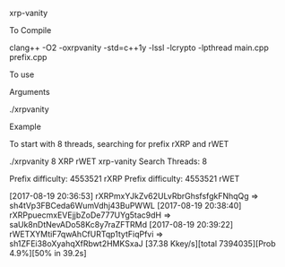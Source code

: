 xrp-vanity

To Compile

clang++ -O2 -oxrpvanity -std=c++1y -lssl -lcrypto -lpthread main.cpp prefix.cpp

To use

Arguments

./xrpvanity <Threads> <Prefix> <Prefix> <Prefix>

Example

To start with 8 threads, searching for prefix rXRP and rWET

./xrpvanity 8 XRP rWET
xrp-vanity
Search Threads: 8

Prefix difficulty:              4553521 rXRP
Prefix difficulty:              4553521 rWET

[2017-08-19 20:36:53] rXRPmxYJkZv62ULvRbrGhsfsfgkFNhqQg => sh4tVp3FBCeda6WumVdhj43BuPWWL
[2017-08-19 20:38:40] rXRPpuecmxEVEjjbZoDe777UYg5tac9dH => saUk8nDtNevADo58Kc8y7raZFTRMd
[2017-08-19 20:39:22] rWETXYMtiF7qwAhCfURTqp1tytFiqPfvi => sh1ZFEi38oXyahqXfRbwt2HMKSxaJ
[37.38 Kkey/s][total 7394035][Prob 4.9%][50% in 39.2s]      
